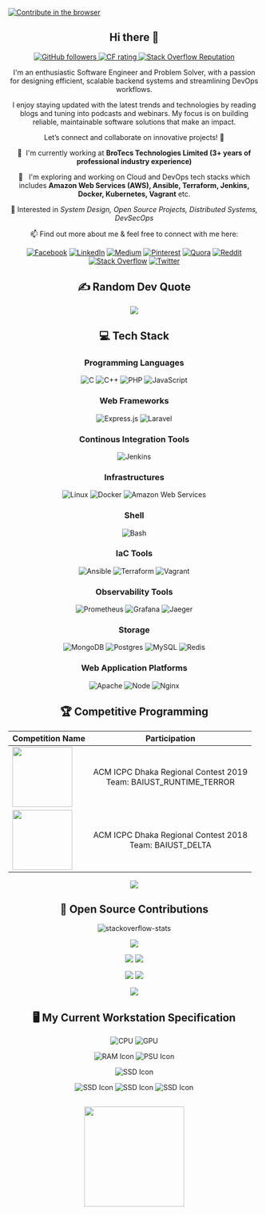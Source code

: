 
[![Contribute in the browser](https://gitpod.io/button/open-in-gitpod.svg)](https://gitpod.io/#https://github.com/samnoonabrar/samnoonabrar)

<h2 align="center"> Hi there 👋 <br/></h2> 
<div align="center">


<p align="center">
  <a href="https://github.com/samnoonabrar" >
    <img alt="GitHub followers" src="https://img.shields.io/github/followers/samnoonabrar?label=Github%20followers">
  </a> 


 <a href="https://codeforces.com/profile/samnoon">
    <img src="https://raw.githubusercontent.com/samnoonabrar/codeforces-stats/main/output/rating.svg" alt="CF rating" />
  </a>
  
 

 
  <a href="https://stackoverflow.com/users/8188682/samnoon">
    <img alt="Stack Overflow Reputation" src="https://img.shields.io/stackexchange/stackoverflow/r/8188682?color=orange&label=reputation&logo=stackoverflow">
  </a>	


  </p>

I'm an enthusiastic Software Engineer and Problem Solver, with a passion for designing efficient, scalable backend systems and streamlining DevOps workflows.

I enjoy staying updated with the latest trends and technologies by reading blogs and tuning into podcasts and webinars. My focus is on building reliable, maintainable software solutions that make an impact.

Let’s connect and collaborate on innovative projects! 🚀



 :office: &nbsp;I'm currently working at **BroTecs Technologies Limited (3+ years of professional industry experience)**
 
 :seedling: &nbsp; I'm exploring and working on Cloud and DevOps tech stacks which includes **Amazon Web Services (AWS), Ansible, Terraform, Jenkins, Docker, Kubernetes, Vagrant** etc.

 📖 Interested in *System Design, Open Source Projects, Distributed Systems, DevSecOps*

 📫 Find out more about me & feel free to connect with me here:


[![Facebook](https://img.shields.io/badge/Facebook-%231877F2.svg?logo=Facebook&logoColor=white)](https://facebook.com/samnoon.abrar) [![LinkedIn](https://img.shields.io/badge/LinkedIn-%230077B5.svg?logo=linkedin&logoColor=white)](https://linkedin.com/in/samnoon) [![Medium](https://img.shields.io/badge/Medium-12100E?logo=medium&logoColor=white)](https://medium.com/@samnoonabrar) [![Pinterest](https://img.shields.io/badge/Pinterest-%23E60023.svg?logo=Pinterest&logoColor=white)](https://pinterest.com/samnoonabrar) [![Quora](https://img.shields.io/badge/Quora-%23B92B27.svg?logo=Quora&logoColor=white)](https://quora.com/profile/Samnoon-Abrar) [![Reddit](https://img.shields.io/badge/Reddit-%23FF4500.svg?logo=Reddit&logoColor=white)](https://reddit.com/user/samnoonabrar) [![Stack Overflow](https://img.shields.io/badge/-Stackoverflow-FE7A16?logo=stack-overflow&logoColor=white)](https://stackoverflow.com/users/8188682) [![Twitter](https://img.shields.io/badge/Twitter-%231DA1F2.svg?logo=Twitter&logoColor=white)](https://twitter.com/samnoonabrar) 


</div>

















<h2 align="center">
✍️ Random Dev Quote
</h2>
<div align="center">

![](https://quotes-github-readme.vercel.app/api?type=horizontal&theme=gruvbox)

</div>












<h2 align="center">
💻 Tech Stack
</h2>

<div align="center">
	
### Programming Languages

![C](https://img.shields.io/badge/-C-00599C?logo=C&logoColor=white&style=flat)
![C++](https://img.shields.io/badge/-C%2B%2B-00599C?logo=C%2B%2B&logoColor=white&style=flat)
![PHP](https://img.shields.io/badge/-PHP-777BB4?logo=PHP&logoColor=white&style=flat)
![JavaScript](https://img.shields.io/badge/-JavaScript-F7DF1E?logo=Javascript&logoColor=black&style=flat)




### Web Frameworks

![Express.js](https://img.shields.io/badge/express.js-%23404d59.svg?style=flat-square&logo=Express&logoColor=%2361DAFB) 
![Laravel](https://img.shields.io/badge/laravel-%23FF2D20.svg?style=flat-square&logo=Laravel&logoColor=white) 


### Continous Integration Tools
![Jenkins](https://img.shields.io/badge/jenkins-%232C5263.svg?style=flat-square&logo=Jenkins&logoColor=white)

### Infrastructures
![Linux](https://img.shields.io/badge/Linux-FCC624?style=flat&logo=Linux&logoColor=black)
![Docker](https://img.shields.io/badge/docker-%230db7ed.svg?style=flat-square&logo=Docker&logoColor=white)
![Amazon Web Services](https://img.shields.io/badge/AWS-232F3E?style=flat&logo=amazonwebservices&logoColor=white)

### Shell
![Bash](https://img.shields.io/badge/Bash-4EAA25?style=flat&logo=gnubash&logoColor=white)

### IaC Tools
![Ansible](https://img.shields.io/badge/ansible-%231A1918.svg?style=flat-square&logo=Ansible&logoColor=white)
![Terraform](https://img.shields.io/badge/Terraform-%23623CE4.svg?style=flat-square&logo=Terraform&logoColor=white)
![Vagrant](https://img.shields.io/badge/Vagrant-%231563FF.svg?style=flat-square&logo=Vagrant&logoColor=white)

### Observability Tools
![Prometheus](https://img.shields.io/badge/Prometheus-000000?style=flat&logo=Prometheus&labelColor=000000)
![Grafana](https://img.shields.io/badge/Grafana-black?style=flat&logo=Grafana)
![Jaeger](https://img.shields.io/badge/Jaeger-66CFE3?logo=jaeger&logoColor=fff&style=flat)

### Storage
![MongoDB](https://img.shields.io/badge/MongoDB-%234ea94b.svg?style=flat-square&logo=Mongodb&logoColor=white) 
![Postgres](https://img.shields.io/badge/postgres-%23316192.svg?style=flat-square&logo=Postgresql&logoColor=white) 
![MySQL](https://img.shields.io/badge/-MySQL-4479A1?logo=Mysql&logoColor=white&style=flat)
![Redis](https://img.shields.io/badge/Redis-%23DC382D.svg?style=flat-square&logo=Redis&logoColor=white)

### Web Application Platforms
![Apache](https://img.shields.io/badge/apache-%23D42029.svg?style=flat-square&logo=Apache&logoColor=white)
![Node](https://img.shields.io/badge/node.js-6DA55F?style=flat-square&logo=Node.js&logoColor=white)
![Nginx](https://img.shields.io/badge/nginx-%23009639.svg?style=flat-square&logo=Nginx&logoColor=white)
  
</div>



<h2 align="center">
🏆 Competitive Programming
</h2>
<div align="center">

| Competition Name| Participation |
| :----- | :----: |
| <img width="120px" src="https://www.hmc.edu/about-hmc/wp-content/uploads/sites/2/2019/01/icpc19.png" />  | ACM ICPC Dhaka Regional Contest 2019 <br /> Team: BAIUST_RUNTIME_TERROR  |
| <img width="120px" src="https://www.hmc.edu/about-hmc/wp-content/uploads/sites/2/2019/01/icpc19.png" />  | ACM ICPC Dhaka Regional Contest 2018 <br /> Team: BAIUST_DELTA  |


![](https://raw.githubusercontent.com/samnoonabrar/codeforces-stats/main/output/light_card.svg)

</div>



<h2 align="center">
🤝 Open Source Contributions
</h2>


<div align="center">



![stackoverflow-stats](https://github-stackoverflow-readme.vercel.app/?userId=8188682)


![](https://github-readme-activity-graph.vercel.app/graph?username=samnoonabrar&bg_color=ffffff&color=000000&line=24292e&point=24292e&area=true&hide_border=false)


![](http://github-profile-summary-cards.vercel.app/api/cards/repos-per-language?username=samnoonabrar&theme=default)
![](http://github-profile-summary-cards.vercel.app/api/cards/most-commit-language?username=samnoonabrar&theme=default)

![](http://github-profile-summary-cards.vercel.app/api/cards/stats?username=samnoonabrar&theme=default)
![](http://github-profile-summary-cards.vercel.app/api/cards/productive-time?username=samnoonabrar&theme=default&utcOffset=8)


![](http://github-profile-summary-cards.vercel.app/api/cards/profile-details?username=samnoonabrar&theme=default)

</div>




<h2 align="center">
🖥️ My Current Workstation Specification
</h2>

<div align="center">

![CPU](https://img.shields.io/badge/CPU-AMD_Ryzen_5_3500X-ED1C24?style=for-the-badge&logo=amd&logoColor=white)
![GPU](https://img.shields.io/badge/GPU-NVIDIA_GeForce_GTX_1050_TI_4GB-76B900?style=for-the-badge&logo=nvidia&logoColor=white) 

![RAM Icon](https://img.shields.io/badge/RAM-Corsair_Vengeance_LPX_32GB-2d5f74?style=flat&logo=corsair&logoColor=white)
![PSU Icon](https://img.shields.io/badge/PSU-Corsair_CV650_80+_Bronze-2d5f74?style=flat&logo=corsair&logoColor=white)

![SSD Icon](https://img.shields.io/badge/SSD-Samsung_980_NVMe_500GB-blue?style=flat&logo=samsung&logoColor=white)


![SSD Icon](https://img.shields.io/badge/SSD-Team_EX2_SATA_2TB-blue?style=flat&logoColor=white)
![SSD Icon](https://img.shields.io/badge/SSD-Adata_SU650_SATA_1TB-003092?style=flat&logoColor=azureblue)
![SSD Icon](https://img.shields.io/badge/SSD-MSI_Spatium_S270_SATA_960GB-EB1D24?style=flat&logo=msi&logoColor=white)

</div>





</div>
<h2 align="center">
  <img align='center' src="https://github.com/samnoonabrar/samnoonabrar/blob/main/portal-3.gif" width='200'>
</h2>
